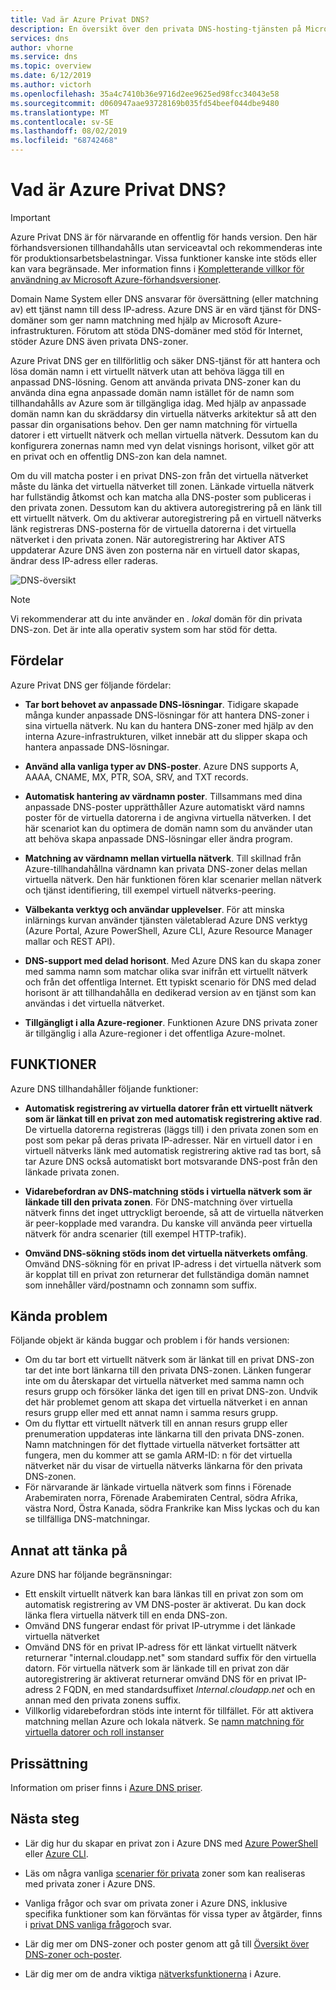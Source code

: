 ```yaml
---
title: Vad är Azure Privat DNS?
description: En översikt över den privata DNS-hosting-tjänsten på Microsoft Azure.
services: dns
author: vhorne
ms.service: dns
ms.topic: overview
ms.date: 6/12/2019
ms.author: victorh
ms.openlocfilehash: 35a4c7410b36e9716d2ee9625ed98fcc34043e58
ms.sourcegitcommit: d060947aae93728169b035fd54beef044dbe9480
ms.translationtype: MT
ms.contentlocale: sv-SE
ms.lasthandoff: 08/02/2019
ms.locfileid: "68742468"
---
```

# <a name="what-is-azure-private-dns"></a>Vad är Azure Privat DNS?

> [!IMPORTANT]
> Azure Privat DNS är för närvarande en offentlig för hands version.
> Den här förhandsversionen tillhandahålls utan serviceavtal och rekommenderas inte för produktionsarbetsbelastningar. Vissa funktioner kanske inte stöds eller kan vara begränsade.
> Mer information finns i [Kompletterande villkor för användning av Microsoft Azure-förhandsversioner](https://azure.microsoft.com/support/legal/preview-supplemental-terms/).

Domain Name System eller DNS ansvarar för översättning (eller matchning av) ett tjänst namn till dess IP-adress.  Azure DNS är en värd tjänst för DNS-domäner som ger namn matchning med hjälp av Microsoft Azure-infrastrukturen. Förutom att stöda DNS-domäner med stöd för Internet, stöder Azure DNS även privata DNS-zoner.

Azure Privat DNS ger en tillförlitlig och säker DNS-tjänst för att hantera och lösa domän namn i ett virtuellt nätverk utan att behöva lägga till en anpassad DNS-lösning. Genom att använda privata DNS-zoner kan du använda dina egna anpassade domän namn istället för de namn som tillhandahålls av Azure som är tillgängliga idag. Med hjälp av anpassade domän namn kan du skräddarsy din virtuella nätverks arkitektur så att den passar din organisations behov. Den ger namn matchning för virtuella datorer i ett virtuellt nätverk och mellan virtuella nätverk. Dessutom kan du konfigurera zonernas namn med vyn delat visnings horisont, vilket gör att en privat och en offentlig DNS-zon kan dela namnet.

Om du vill matcha poster i en privat DNS-zon från det virtuella nätverket måste du länka det virtuella nätverket till zonen. Länkade virtuella nätverk har fullständig åtkomst och kan matcha alla DNS-poster som publiceras i den privata zonen. Dessutom kan du aktivera autoregistrering på en länk till ett virtuellt nätverk. Om du aktiverar autoregistrering på en virtuell nätverks länk registreras DNS-posterna för de virtuella datorerna i det virtuella nätverket i den privata zonen. När autoregistrering har Aktiver ATS uppdaterar Azure DNS även zon posterna när en virtuell dator skapas, ändrar dess IP-adress eller raderas.

![DNS-översikt](./media/private-dns-overview/scenario.png)

> [!NOTE]
> Vi rekommenderar att du inte använder en *. lokal* domän för din privata DNS-zon. Det är inte alla operativ system som har stöd för detta.

## <a name="benefits"></a>Fördelar

Azure Privat DNS ger följande fördelar:

* **Tar bort behovet av anpassade DNS-lösningar**. Tidigare skapade många kunder anpassade DNS-lösningar för att hantera DNS-zoner i sina virtuella nätverk. Nu kan du hantera DNS-zoner med hjälp av den interna Azure-infrastrukturen, vilket innebär att du slipper skapa och hantera anpassade DNS-lösningar.

* **Använd alla vanliga typer av DNS-poster**. Azure DNS supports A, AAAA, CNAME, MX, PTR, SOA, SRV, and TXT records.

* **Automatisk hantering av värdnamn poster**. Tillsammans med dina anpassade DNS-poster upprätthåller Azure automatiskt värd namns poster för de virtuella datorerna i de angivna virtuella nätverken. I det här scenariot kan du optimera de domän namn som du använder utan att behöva skapa anpassade DNS-lösningar eller ändra program.

* **Matchning av värdnamn mellan virtuella nätverk**. Till skillnad från Azure-tillhandahållna värdnamn kan privata DNS-zoner delas mellan virtuella nätverk. Den här funktionen fören klar scenarier mellan nätverk och tjänst identifiering, till exempel virtuell nätverks-peering.

* **Välbekanta verktyg och användar upplevelser**. För att minska inlärnings kurvan använder tjänsten väletablerad Azure DNS verktyg (Azure Portal, Azure PowerShell, Azure CLI, Azure Resource Manager mallar och REST API).

* **DNS-support med delad horisont**. Med Azure DNS kan du skapa zoner med samma namn som matchar olika svar inifrån ett virtuellt nätverk och från det offentliga Internet. Ett typiskt scenario för DNS med delad horisont är att tillhandahålla en dedikerad version av en tjänst som kan användas i det virtuella nätverket.

* **Tillgängligt i alla Azure-regioner**. Funktionen Azure DNS privata zoner är tillgänglig i alla Azure-regioner i det offentliga Azure-molnet.

## <a name="capabilities"></a>FUNKTIONER

Azure DNS tillhandahåller följande funktioner:

* **Automatisk registrering av virtuella datorer från ett virtuellt nätverk som är länkat till en privat zon med automatisk registrering aktive rad**. De virtuella datorerna registreras (läggs till) i den privata zonen som en post som pekar på deras privata IP-adresser. När en virtuell dator i en virtuell nätverks länk med automatisk registrering aktive rad tas bort, så tar Azure DNS också automatiskt bort motsvarande DNS-post från den länkade privata zonen.

* **Vidarebefordran av DNS-matchning stöds i virtuella nätverk som är länkade till den privata zonen**. För DNS-matchning över virtuella nätverk finns det inget uttryckligt beroende, så att de virtuella nätverken är peer-kopplade med varandra. Du kanske vill använda peer virtuella nätverk för andra scenarier (till exempel HTTP-trafik).

* **Omvänd DNS-sökning stöds inom det virtuella nätverkets omfång**. Omvänd DNS-sökning för en privat IP-adress i det virtuella nätverk som är kopplat till en privat zon returnerar det fullständiga domän namnet som innehåller värd/postnamn och zonnamn som suffix.

## <a name="known-issues"></a>Kända problem
Följande objekt är kända buggar och problem i för hands versionen:
* Om du tar bort ett virtuellt nätverk som är länkat till en privat DNS-zon tar det inte bort länkarna till den privata DNS-zonen. Länken fungerar inte om du återskapar det virtuella nätverket med samma namn och resurs grupp och försöker länka det igen till en privat DNS-zon. Undvik det här problemet genom att skapa det virtuella nätverket i en annan resurs grupp eller med ett annat namn i samma resurs grupp.
* Om du flyttar ett virtuellt nätverk till en annan resurs grupp eller prenumeration uppdateras inte länkarna till den privata DNS-zonen. Namn matchningen för det flyttade virtuella nätverket fortsätter att fungera, men du kommer att se gamla ARM-ID: n för det virtuella nätverket när du visar de virtuella nätverks länkarna för den privata DNS-zonen.
* För närvarande är länkade virtuella nätverk som finns i Förenade Arabemiraten norra, Förenade Arabemiraten Central, södra Afrika, västra Nord, Östra Kanada, södra Frankrike kan Miss lyckas och du kan se tillfälliga DNS-matchningar. 


## <a name="other-considerations"></a>Annat att tänka på

Azure DNS har följande begränsningar:

* Ett enskilt virtuellt nätverk kan bara länkas till en privat zon som om automatisk registrering av VM DNS-poster är aktiverat. Du kan dock länka flera virtuella nätverk till en enda DNS-zon.
* Omvänd DNS fungerar endast för privat IP-utrymme i det länkade virtuella nätverket
* Omvänd DNS för en privat IP-adress för ett länkat virtuellt nätverk returnerar "internal.cloudapp.net" som standard suffix för den virtuella datorn. För virtuella nätverk som är länkade till en privat zon där autoregistrering är aktiverat returnerar omvänd DNS för en privat IP-adress 2 FQDN, en med standardsuffixet *Internal.cloudapp.net* och en annan med den privata zonens suffix.
* Villkorlig vidarebefordran stöds inte internt för tillfället. För att aktivera matchning mellan Azure och lokala nätverk. Se [namn matchning för virtuella datorer och roll instanser](../virtual-network/virtual-networks-name-resolution-for-vms-and-role-instances.md)
 
## <a name="pricing"></a>Prissättning

Information om priser finns i [Azure DNS priser](https://azure.microsoft.com/pricing/details/dns/).

## <a name="next-steps"></a>Nästa steg

* Lär dig hur du skapar en privat zon i Azure DNS med [Azure PowerShell](./private-dns-getstarted-powershell.md) eller [Azure CLI](./private-dns-getstarted-cli.md).

* Läs om några vanliga [scenarier för privata](./private-dns-scenarios.md) zoner som kan realiseras med privata zoner i Azure DNS.

* Vanliga frågor och svar om privata zoner i Azure DNS, inklusive specifika funktioner som kan förväntas för vissa typer av åtgärder, finns i [privat DNS vanliga frågor](./dns-faq-private.md)och svar.

* Lär dig mer om DNS-zoner och poster genom att gå till [Översikt över DNS-zoner och-poster](dns-zones-records.md).

* Lär dig mer om de andra viktiga [nätverksfunktionerna](../networking/networking-overview.md) i Azure.
